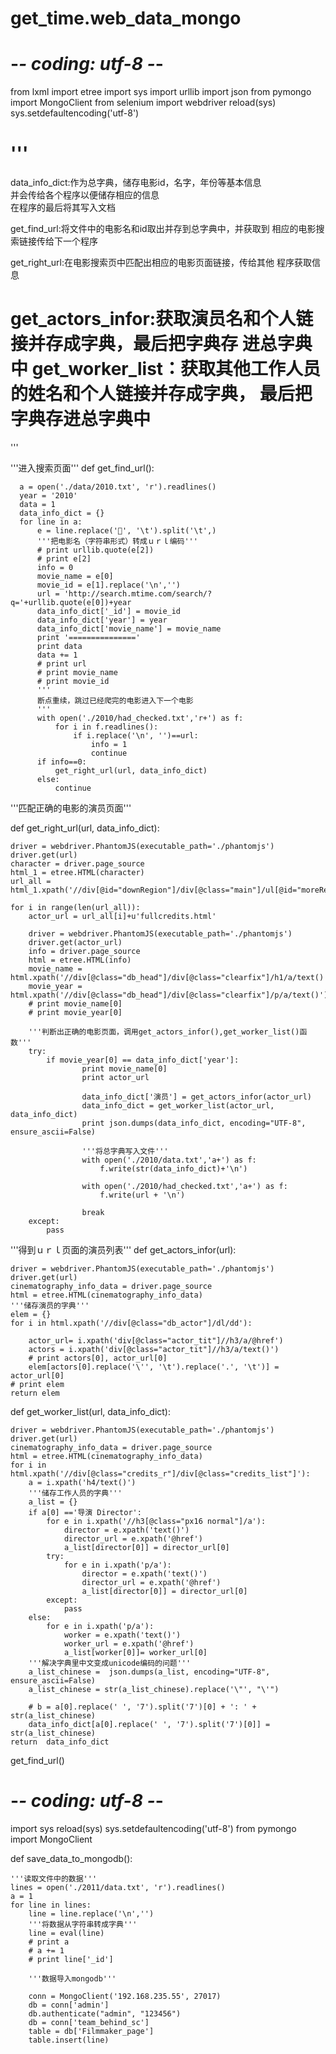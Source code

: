 # get_time.web_data_mongo



# -*- coding: utf-8 -*-
from lxml import etree
import sys
import urllib
import json
from pymongo import MongoClient
from selenium import webdriver
reload(sys)
sys.setdefaultencoding('utf-8')

'''
=======================================================
data_info_dict:作为总字典，储存电影id，名字，年份等基本信息  
                并会传给各个程序以便储存相应的信息          
                在程序的最后将其写入文档                   
                
get_find_url:将文件中的电影名和id取出并存到总字典中，并获取到
相应的电影搜索链接传给下一个程序

get_right_url:在电影搜索页中匹配出相应的电影页面链接，传给其他
程序获取信息

get_actors_infor:获取演员名和个人链接并存成字典，最后把字典存
进总字典中
get_worker_list：获取其他工作人员的姓名和个人链接并存成字典，
最后把字典存进总字典中
=========================================================
'''






'''进入搜索页面'''
  def get_find_url():
  
  
      a = open('./data/2010.txt', 'r').readlines()
      year = '2010'
      data = 1
      data_info_dict = {}
      for line in a:
          e = line.replace('', '\t').split('\t',)
          '''把电影名（字符串形式）转成ｕｒｌ编码'''
          # print urllib.quote(e[2])
          # print e[2]
          info = 0
          movie_name = e[0]
          movie_id = e[1].replace('\n','')
          url = 'http://search.mtime.com/search/?q='+urllib.quote(e[0])+year
          data_info_dict['_id'] = movie_id
          data_info_dict['year'] = year
          data_info_dict['movie_name'] = movie_name
          print '==============='
          print data
          data += 1
          # print url
          # print movie_name
          # print movie_id
          '''
          断点重续，跳过已经爬完的电影进入下一个电影
          '''
          with open('./2010/had_checked.txt','r+') as f:
              for i in f.readlines():
                  if i.replace('\n', '')==url:
                      info = 1
                      continue
          if info==0:
              get_right_url(url, data_info_dict)
          else:
              continue

'''匹配正确的电影的演员页面'''


def get_right_url(url, data_info_dict):


    driver = webdriver.PhantomJS(executable_path='./phantomjs')
    driver.get(url)
    character = driver.page_source
    html_1 = etree.HTML(character)
    url_all = html_1.xpath('//div[@id="downRegion"]/div[@class="main"]/ul[@id="moreRegion"]/li[@class="clickobj"]/h3/a/@href')

    for i in range(len(url_all)):
        actor_url = url_all[i]+u'fullcredits.html'

        driver = webdriver.PhantomJS(executable_path='./phantomjs')
        driver.get(actor_url)
        info = driver.page_source
        html = etree.HTML(info)
        movie_name = html.xpath('//div[@class="db_head"]/div[@class="clearfix"]/h1/a/text()')
        movie_year = html.xpath('//div[@class="db_head"]/div[@class="clearfix"]/p/a/text()')
        # print movie_name[0]
        # print movie_year[0]

        '''判断出正确的电影页面，调用get_actors_infor(),get_worker_list()函数'''
        try:
            if movie_year[0] == data_info_dict['year']:
                    print movie_name[0]
                    print actor_url
                    
                    data_info_dict['演员'] = get_actors_infor(actor_url)
                    data_info_dict = get_worker_list(actor_url, data_info_dict)
                    print json.dumps(data_info_dict, encoding="UTF-8", ensure_ascii=False)

                    '''将总字典写入文件'''
                    with open('./2010/data.txt','a+') as f:
                        f.write(str(data_info_dict)+'\n')

                    with open('./2010/had_checked.txt','a+') as f:
                        f.write(url + '\n')

                    break
        except:
            pass
            
            
 '''得到ｕｒｌ页面的演员列表'''
def get_actors_infor(url):

    driver = webdriver.PhantomJS(executable_path='./phantomjs')
    driver.get(url)
    cinematography_info_data = driver.page_source
    html = etree.HTML(cinematography_info_data)
    '''储存演员的字典'''
    elem = {}
    for i in html.xpath('//div[@class="db_actor"]/dl/dd'):

        actor_url= i.xpath('div[@class="actor_tit"]//h3/a/@href')
        actors = i.xpath('div[@class="actor_tit"]//h3/a/text()')
        # print actors[0], actor_url[0]
        elem[actors[0].replace('\'', '\t').replace('.', '\t')] = actor_url[0]
    # print elem
    return elem
    
  def get_worker_list(url, data_info_dict):
  
    driver = webdriver.PhantomJS(executable_path='./phantomjs')
    driver.get(url)
    cinematography_info_data = driver.page_source
    html = etree.HTML(cinematography_info_data)
    for i in html.xpath('//div[@class="credits_r"]/div[@class="credits_list"]'):
        a = i.xpath('h4/text()')
        '''储存工作人员的字典'''
        a_list = {}
        if a[0] =='导演 Director':
            for e in i.xpath('//h3[@class="px16 normal"]/a'):
                director = e.xpath('text()')
                director_url = e.xpath('@href')
                a_list[director[0]] = director_url[0]
            try:
                for e in i.xpath('p/a'):
                    director = e.xpath('text()')
                    director_url = e.xpath('@href')
                    a_list[director[0]] = director_url[0]
            except:
                pass
        else:
            for e in i.xpath('p/a'):
                worker = e.xpath('text()')
                worker_url = e.xpath('@href')
                a_list[worker[0]]= worker_url[0]
        '''解决字典里中文变成unicode编码的问题'''
        a_list_chinese =  json.dumps(a_list, encoding="UTF-8", ensure_ascii=False)
        a_list_chinese = str(a_list_chinese).replace('\"', "\'")

        # b = a[0].replace(' ', '7').split('7')[0] + ': ' + str(a_list_chinese)
        data_info_dict[a[0].replace(' ', '7').split('7')[0]] = str(a_list_chinese)
    return  data_info_dict




get_find_url()







# -*- coding: utf-8 -*-
import sys
reload(sys)
sys.setdefaultencoding('utf-8')
from pymongo import MongoClient




def save_data_to_mongodb():

    '''读取文件中的数据'''
    lines = open('./2011/data.txt', 'r').readlines()
    a = 1
    for line in lines:
        line = line.replace('\n','')
        '''将数据从字符串转成字典'''
        line = eval(line)
        # print a
        # a += 1
        # print line['_id']

        '''数据导入mongodb'''

        conn = MongoClient('192.168.235.55', 27017)
        db = conn['admin']
        db.authenticate("admin", "123456")
        db = conn['team_behind_sc']
        table = db['Filmmaker_page']
        table.insert(line)
